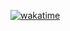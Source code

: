 [![wakatime](https://wakatime.com/badge/user/a33e8a44-297b-4dd5-9e38-ef46db31eba1.svg)](https://wakatime.com/@a33e8a44-297b-4dd5-9e38-ef46db31eba1)
